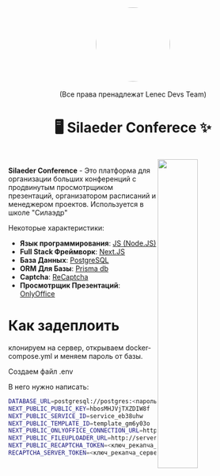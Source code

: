 

<div align="center">
  <img id="logo" src="https://github.com/stepinhig/sconf/assets/119779337/374c24f6-3a3d-43fd-ab70-14a2fe0f1b8e" width="150" style="border-radius: 50%;">
  <br><br>
  (Все права пренадлежат Lenec Devs Team)
  <h1>🖥️ Silaeder Conferece ✨</h1></div>

<br>
<img src="https://github.com/stepinhig/sconf/assets/119779337/a82df02c-3495-4389-af65-fd921f34f94d" align="right" width="40%"/>

<strong>Silaeder Conference</strong> - Это платформа для организации больших конференций с продвинутым просмотрщиком презентаций, организатором расписаний и менеджером проектов. Используется в школе "Силаэдр"

Некоторые характеристики: 
 - **Язык программирования**: [JS (Node.JS)](https://nodejs.org)
 - **Full Stack Фреймворк**: [Next.JS](https://nextjs.org)
 - **База Данных**: [PostgreSQL](https://postgresql.org)
 - **ORM Для Базы**: [Prisma db](https://prisma.io)
 - **Captcha**: [ReCaptcha](https://www.google.com/recaptcha/about/)
 - **Просмотрщик Презентаций**: [OnlyOffice](https://www.onlyoffice.com/ru/)
 

<h1 algin="center">Как задеплоить</h1>
клонируем на сервер, открываем docker-compose.yml и меняем пароль от базы.
 
Создаем файл .env

В него нужно написать:

```bash
DATABASE_URL=postgresql://postgres:<пароль_от_базы>@sconf-postgres-1:5432/postgres?schema=public 
NEXT_PUBLIC_PUBLIC_KEY=hbosMHJVjTXZDIW8f 
NEXT_PUBLIC_SERVICE_ID=service_eb38uhw 
NEXT_PUBLIC_TEMPLATE_ID=template_gm6y03o 
NEXT_PUBLIC_ONLYOFFICE_CONNECTION_URL=http://server.silaeder.ru:12010 
NEXT_PUBLIC_FILEUPLOADER_URL=http://server.silaeder.ru:12002 
NEXT_PUBLIC_RECAPTCHA_TOKEN=<ключ_рекапча_сайта> 
RECAPTCHA_SERVER_TOKEN=<ключ_рекапча_сервера>
```

